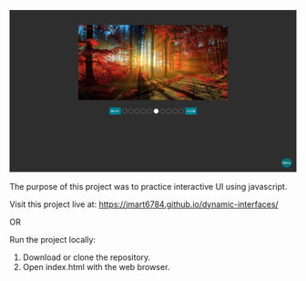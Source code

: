 ![screen shot](screenshot.png)

The purpose of this project was to practice interactive UI using javascript.

Visit this project live at: https://jmart6784.github.io/dynamic-interfaces/

OR

Run the project locally:

1. Download or clone the repository.
2. Open index.html with the web browser.